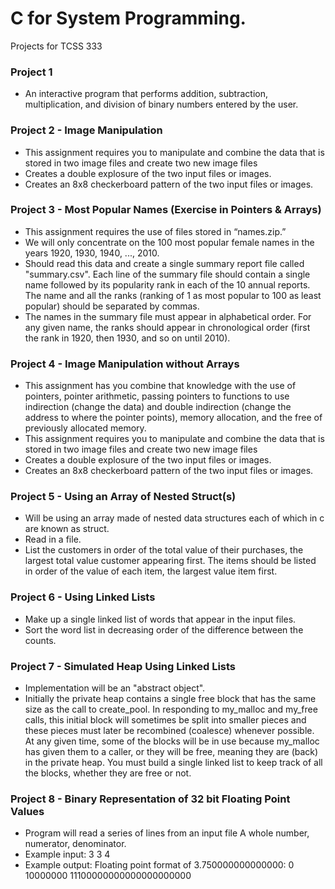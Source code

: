 # C for System Programming.
Projects for TCSS 333

### Project 1 
* An interactive program that performs addition, subtraction, multiplication, and division of binary numbers entered by the user.

### Project 2 - Image Manipulation
* This assignment requires you to manipulate and combine the data that is stored in two image files and create two new image files
* Creates a double explosure of the two input files or images.
* Creates an 8x8 checkerboard pattern of the two input files or images.

### Project 3 - Most Popular Names (Exercise in Pointers & Arrays)
* This assignment requires the use of files stored in “names.zip.”
* We will only concentrate on the 100 most popular female names in the years 1920, 1930, 1940, ..., 2010.
* Should read this data and create a single summary report file called "summary.csv". Each line of the summary file should contain a single name followed by its popularity rank in each of the 10 annual reports. The name and all the ranks (ranking of 1 as most popular to 100 as least popular) should be separated by commas.
* The names in the summary file must appear in alphabetical order. For any given name, the ranks should appear in chronological order (first the rank in 1920, then 1930, and so on until 2010).

### Project 4 - Image Manipulation without Arrays
* This assignment has you combine that knowledge with the use of pointers, pointer arithmetic, passing pointers to functions to use indirection (change the data) and double indirection (change the address to where the pointer points), memory allocation, and the free of previously allocated memory.
* This assignment requires you to manipulate and combine the data that is stored in two image files and create two new image files
* Creates a double explosure of the two input files or images.
* Creates an 8x8 checkerboard pattern of the two input files or images.

### Project 5 - Using an Array of Nested Struct(s)
* Will be using an array made of nested data structures each of which in c are known as struct.
* Read in a file.
* List the customers in order of the total value of their purchases, the largest total value customer appearing first. The items should be listed in order of the value of each item, the largest value item first.

### Project 6 - Using Linked Lists
* Make up a single linked list of words that appear in the input files.
* Sort the word list in decreasing order of the difference between the counts.

### Project 7 - Simulated Heap Using Linked Lists
* Implementation will be an "abstract object".
* Initially the private heap contains a single free block that has the same size as the call to create_pool. In responding to my_malloc and my_free calls, this initial block will sometimes be split into smaller pieces and these pieces must later be recombined (coalesce) whenever possible. At any given time, some of the blocks will be in use because my_malloc has given them to a caller, or they will be free, meaning they are (back) in the private heap. You must build a single linked list to keep track of all the blocks, whether they are free or not.

### Project 8 - Binary Representation of 32 bit Floating Point Values
* Program will read a series of lines from an input file A whole number, numerator, denominator.
* Example input: 3 3 4
* Example output: Floating point format of    3.750000000000000:
                                              0 10000000 11100000000000000000000


